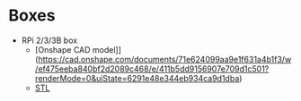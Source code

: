 # Boxes

- RPi 2/3/3B box
  - [Onshape CAD model]](https://cad.onshape.com/documents/71e624099aa9e1f631a4b1f3/w/ef475eeba840bf2d2089c468/e/411b5dd9156907e709d1c501?renderMode=0&uiState=6291e48e344eb934ca9d1dba)
  - [STL](Box.RPi.2-3-3b.stl)